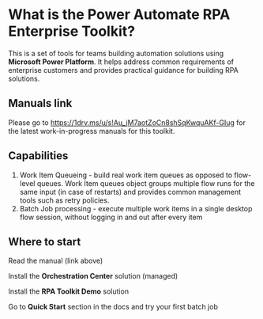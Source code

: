 # What is the Power Automate RPA Enterprise Toolkit?

This is a set of tools for teams building automation solutions using **Microsoft Power Platform**. It helps address common requirements of enterprise customers and provides practical guidance for building RPA solutions.

## Manuals link

Please go to https://1drv.ms/u/s!Au_jM7aotZoCn8shSqKwquAKf-GIug for the latest work-in-progress manuals for this toolkit.

## Capabilities

1. Work Item Queueing - build real work item queues as opposed to flow-level queues. Work Item queues object groups multiple flow runs for the same input (in case of restarts) and provides common management tools such as retry policies.
2. Batch Job processing - execute multiple work items in a single desktop flow session, without logging in and out after every item

## Where to start

Read the manual (link above)

Install the **Orchestration Center** solution (managed)

Install the **RPA Toolkit Demo** solution

Go to **Quick Start** section in the docs and try your first batch job
